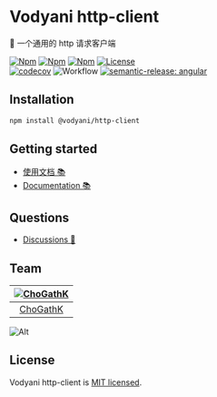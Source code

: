 # Vodyani http-client

🚀 一个通用的 http 请求客户端

[![Npm](https://img.shields.io/npm/v/@vodyani/http-client/latest.svg)](https://www.npmjs.com/package/@vodyani/http-client)
[![Npm](https://img.shields.io/npm/v/@vodyani/http-client/beta.svg)](https://www.npmjs.com/package/@vodyani/http-client)
[![Npm](https://img.shields.io/npm/dm/@vodyani/http-client)](https://www.npmjs.com/package/@vodyani/http-client)
[![License](https://img.shields.io/github/license/vodyani/http-client)](LICENSE)
<br>
[![codecov](https://codecov.io/gh/vodyani/http-client/branch/master/graph/badge.svg?token=NAKM7FHL7T)](https://codecov.io/gh/vodyani/http-client)
![Workflow](https://github.com/vodyani/http-client/actions/workflows/release.yml/badge.svg)
[![semantic-release: angular](https://img.shields.io/badge/semantic--release-angular-e10079?logo=semantic-release)](https://github.com/semantic-release/semantic-release)

## Installation

```sh
npm install @vodyani/http-client
```

## Getting started

- [使用文档 📚](https://vodyani.netlify.app/docs/advanced/http-client)
- [Documentation 📚](https://vodyani.netlify.app/en/docs/advanced/http-client)

## Questions

- [Discussions 🧐](https://github.com/vodyani/http-client/discussions)

## Team

|[![ChoGathK](https://github.com/chogathK.png?size=100)](https://github.com/chogathK)|
|:-:|
|[ChoGathK](https://github.com/chogathK)|

![Alt](https://repobeats.axiom.co/api/embed/2586f575041647a0e8a8d344748da3f08a697343.svg "Repobeats analytics image")

## License

Vodyani http-client is [MIT licensed](LICENSE).
